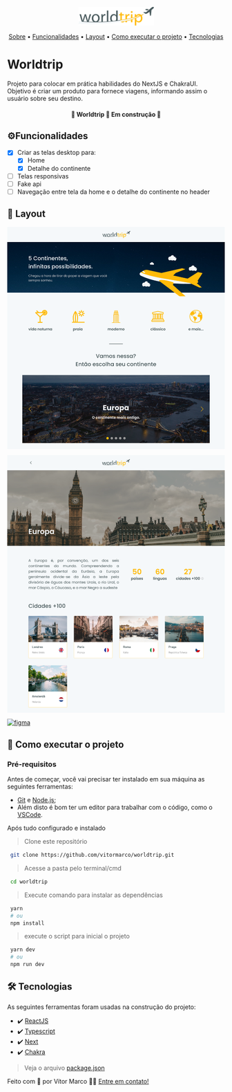 <p align="center">
  <img src="./public/logo.svg"   width="175px" alt="Worlldtrip logo" />
</p>

<p align="center">
 <a href="#worldtrip">Sobre</a> •
 <a href="#%EF%B8%8Ffuncionalidades">Funcionalidades</a> •
 <a href="#-layout">Layout</a>  •
 <a href="#-como-executar-o-projeto">Como executar o projeto</a>  •
 <a href="#-tecnologias">Tecnologias</a>
</p>

# Worldtrip

Projeto para colocar em prática habilidades do NextJS e ChakraUI. <br />
Objetivo é criar um produto para fornece viagens, informando assim o usuário sobre seu destino.

<h4 align="center"> 🚧 Worldtrip 🚀 Em construção 🚧 </h4>
<!-- <h4 align="center"> 🚧 Worldtrip ✅ Concluído 🚧 </h4> -->

## ⚙️Funcionalidades

- [x] Criar as telas desktop para:
  - [x] Home
  - [x] Detalhe do continente
- [ ] Telas responsivas
- [ ] Fake api
- [ ] Navegação entre tela da home e o detalhe do continente no header

## 🎨 Layout

<p align="center" style="display: flex; align-items: flex-start; justify-content: center; gap: 8px ">
  <img src="./github/home.png" width="100%" alt="Home" />
</p>

<p align="center" style="display: flex; align-items: flex-start; justify-content: center; gap: 8px ">
  <img src="./github/europe.png" width="100%" alt="Europa" />
</p>

<a href="https://www.figma.com/file/LkxnIU9mg86SqrV6QBsRvw/Worldtrip?node-id=0%3A1">
  <img alt="figma" src="https://img.shields.io/badge/Acessar%20Layout-Figma-FF57B2">
</a>

## 🚀 Como executar o projeto

### Pré-requisitos

Antes de começar, você vai precisar ter instalado em sua máquina as seguintes ferramentas:

- [Git](https://git-scm.com) e [Node.js](https://nodejs.org/en/);
- Além disto é bom ter um editor para trabalhar com o código, como o [VSCode](https://code.visualstudio.com/).

Após tudo configurado e instalado

> Clone este repositório

```bash
 git clone https://github.com/vitormarco/worldtrip.git
```

> Acesse a pasta pelo terminal/cmd

```bash
 cd worldtrip
```

> Execute comando para instalar as dependências

```bash
 yarn
 # ou
 npm install
```

> execute o script para inicial o projeto

```bash
 yarn dev
 # ou
 npm run dev
```

## 🛠 Tecnologias

As seguintes ferramentas foram usadas na construção do projeto:

- ✔️ [ReactJS](https://reactjs.org/)
- ✔️ [Typescript](https://www.typescriptlang.org/)
- ✔️ [Next](https://nextjs.org/docs/basic-features/typescript)
- ✔️ [Chakra](https://chakra-ui.com/)

> Veja o arquivo [package.json](https://github.com/vitormarco/worldtrip/blob/master/package.json)

Feito com 🧡 por Vítor Marco 👋🏽 [Entre em contato!](https://www.linkedin.com/in/vitor-marco/)
